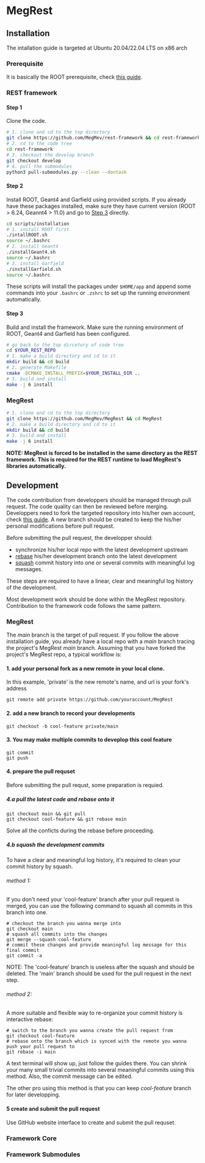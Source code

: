 # MegRest
## Installation
The intallation guide is targeted at Ubuntu 20.04/22.04 LTS on x86 arch

### Prerequisite
It is basically the ROOT prerequisite, check [this guide](https://root.cern/install/dependencies/).

### REST framework
#### Step 1
Clone the code.
```bash
# 1. clone and cd to the top directory
git clone https://github.com/MegMev/rest-framework && cd rest-framework
# 2. cd to the code tree
cd rest-framework
# 3. checkout the develop branch
git checkout develop
# 4. pull the submodules
python3 pull-submodules.py --clean --dontask
```

#### Step 2
Install ROOT, Geant4 and Garfield using provided scripts.
If you already have these packages installed, make sure they have current version (ROOT > 6.24, Geannt4 > 11.0) and go to [Step 3](#step-3) directly.
```bash
cd scripts/installation
# 1. install ROOT first
./intallROOT.sh
source ~/.bashrc
# 2. install Geant4
./installGeant4.sh
source ~/.bashrc
# 3. install Garfield
./installGarfield.sh
source ~/.bashrc
```
These scripts will install the packages under `$HOME/app` and append some commands into your `.bashrc` or `.zshrc` to
set up the running environment automatically.

#### Step 3
Build and install the framework.
Make sure the running environment of ROOT, Geant4 and Garfield has been configured.
```bash
# go back to the top dircetory of code tree
cd $YOUR_REST_REPO
# 1. make a build directory and cd to it
mkdir build && cd build
# 2. generate Makefile
cmake -DCMAKE_INSTALL_PREFIX=$YOUR_INSTALL_DIR ..
# 3. build and install
make -j 6 install
```

### MegRest
```bash
# 1. clone and cd to the top directory
git clone https://github.com/MegMev/MegRest && cd MegRest
# 2. make a build directory and cd to it
mkdir build && cd build
# 3. build and install
make -j 6 install
```
**NOTE:
MegRest is forced to be installed in the same directory as the REST framework.
This is required for the REST runtime to load MegRest's libraries automatically.**

## Development
The code contribution from developpers should be managed through pull request.
The code quality can then be reviewed before merging.
Developpers need to fork the targeted repository into his/her own account, check [this guide](https://docs.github.com/en/get-started/quickstart/contributing-to-projects).
A new branch should be created to keep the his/her personal modifications before pull request.

Before submitting the pull request, the developper should:
- synchronize his/her local repo with the latest development upstream
- [rebase](https://www.atlassian.com/git/tutorials/rewriting-history/git-rebase) his/her development branch onto the latest development
- [squash](https://www.baeldung.com/ops/git-squash-commits) commit history into one or several commits with meaningful log messages.

These steps are required to have a linear, clear and meaningful log history of the development.

Most development work should be done within the MegRest repository.
Contribution to the framework code follows the same pattern.

### MegRest
The _main_ branch is the target of pull request.
If you follow the above installation guide, you already have a local repo with a _main_ branch tracing  the project's MegRest _main_ branch.
Assuming that you have forked the project's MegRest repo, a typical workflow is:

#### 1. add your personal fork as a new remote in your local clone.
In this example, 'private' is the new remote's name, and url is your fork's address
```
git remote add private https://github.com/youraccount/MegRest
```
#### 2. add a new branch to record your developments
```
git checkout -b cool-feature private/main
```

#### 3. You may make multiple commits to deveplop this cool feature
```
git commit
git push
```

#### 4. prepare the pull requset

Before submitting the pull requst, some preparation is requied.
##### 4.a pull the latest code and rebase onto it
```
git checkout main && git pull
git checkout cool-feature && git rebase main
```
Solve all the conficts during the rebase before proceeding.

##### 4.b squash the development commits
To have a clear and meaningful log history, it's required to clean your commit history by squash.

###### method 1: 
If you don't need your 'cool-feature' branch after your pull request is merged, you can use the following command to squash all commits in
this branch into one.
```
# checkout the branch you wanna merge into
git checkout main 
# squash all commits into the changes
git merge --squash cool-feature
# commit these changes and provide meaningful log message for this final commit
git commit -a
```
NOTE: The 'cool-feature' branch is useless after the squash and should be deleted.
The 'main' branch should be used for the pull request in the next step.

###### method 2:
A more suitable and flexible way to re-organize your commit history is interactive rebase:
```
# switch to the branch you wanna create the pull request from
git checkout cool-feature
# rebase onto the branch which is synced with the remote you wanna push your pull request to
git rebase -i main
```

A text terminal will show up, just follow the guides there.
You can shrink your many small trivial commits into several meaningful commits using this method.
Also, the commit message can be edited.

The other pro using this method is that you can keep _cool-feature_ branch for later developping.

#### 5 create and submit the pull request
Use GitHub website interface to create and submit the pull requset.

### Framework Core

### Framework Submodules
